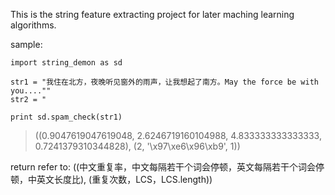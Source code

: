 This is the string feature extracting project for later maching learning algorithms.

sample:

```
import string_demon as sd

str1 = "我住在北方，夜晚听见窗外的雨声，让我想起了南方。May the force be with you....""
str2 = "

print sd.spam_check(str1)
```

> ((0.9047619047619048, 2.6246719160104988, 4.833333333333333, 0.7241379310344828), (2, '\x97\xe6\x96\xb9', 1))

return refer to: ((中文重复率，中文每隔若干个词会停顿，英文每隔若干个词会停顿，中英文长度比), (重复次数，LCS，LCS.length))

